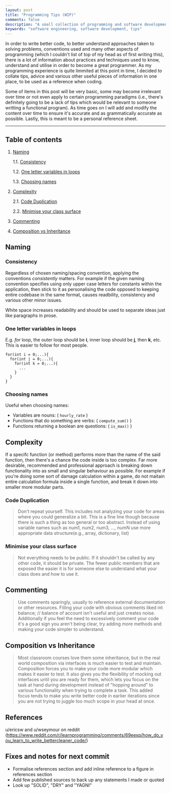 ```yaml
---
layout: post
title: "Programming Tips (WIP)"
comments: false
description: "A small collection of programming and software development related tips"
keywords: "software engineering, software development, tips"
---
```


In order to write better code, to better understand approaches taken to solving problems, conventions used and many other aspects of 
programming (which I couldn't list of top of my head as of first writing this), there is a lot of information about practices and 
techniques used to know, understand and utilise in order to become a great programmer. As my programming experience is quite limmited at 
this point in time, I decided to collate tips, advice and various other useful pieces of information in one place, to be used as a 
reference when coding.

Some of items in this post will be very basic, some may become irrelevant over time or not even apply to certain programming paradigms 
(i.e., there's definitely going to be a lack of tips which would be relevant to someone writting a functional program). As time goes on
I will add and modify the content over time to ensure it's accurate and as grammatically accurate as possible. Lastly, this is meant to 
be a personal reference sheet. 

---

## Table of contents

1. [Naming](#naming)

      1.1. [Consistency](#consistency)
      
      1.2. [One letter variables in loops](#one-letter-variables-in-loops)
      
      1.3. [Choosing names](#choosing-names)
  
1. [Complexity](#complexity)

      2.1. [Code Duplication](#code-duplication)
      
      2.2. [Minimise your class surface](#minimise-your-class-surface)
 
1. [Commenting](#commenting)

1. [Composition vs Inheritance](#composition-vs-inheritance)

## Naming
### Consistency
Regardless of chosen naming/spacing convention, applying the conventions _consistently_ matters. For example if the given naming 
convention specifies using only upper case letters for constants within the application, then stick to it as personalising the code 
opposed to keeping entire codebase in the same format, causes readbility, consistency and various other minor issues.

White space increases readability and should be used to separate ideas just like paragraphs in prose.

### One letter variables in loops
E.g. _for_ loop, the outer loop should be **i**, inner loop should be **j**, then **k**, etc. This is easier to follow for most 
people.

```
for(int i = 0;...){
  for(int j = 0;...){
    for(int k = 0;...){
      ...
    }
  }
}
```

### Choosing names
Useful when choosing names:

- Variables are nouns: ( ```hourly_rate``` )
- Functions that do something are verbs: ( ```compute_sum()``` )
- Functions returning a boolean are questions: ( ```is_max()``` )

## Complexity
If a specifc function (or method) performs more than the name of the said function, then there's a chance the code inside is too complex. 
Far more desirable, recommended and professional approach is breaking down functionality into as small and singular behaviour as possible. 
For example if you're doing some sort of damage calculation within a game, do not maitain entire calculation formula inside a single 
function, and break it down into smaller more modular parts.

### Code Duplication
> Don't repeat yourself. This includes not analyzing your code for areas where you could generalize a bit. This is a fine line though 
> because there is such a thing as too general or too abstract. Instead of using variable names such as num1, num2, num3, ..., numN 
> use more appropriate data structure(e.g., array, dictionary, list)

### Minimise your class surface
> Not everything needs to be public. If it shouldn't be called by any other code, it should be private. The fewer public members that 
> are exposed the easier it is for someone else to understand what your class does and how to use it.

## Commenting
> Use comments sparingly, usually to reference external documentation or other resources. Filling your code with obvious comments liked 
> int balance; // balance of account isn't useful and just creates noise. Additionally if you feel the need to excessively comment your 
> code it's a good sign you aren't being clear, try adding more methods and making your code simpler to understand.

## Composition vs Inheritance
> Most classroom courses love them some inheritance, but in the real world composition via interfaces is much easier to test and 
> maintain. Composition forces you to make your code more modular which makes it easier to test. It also gives you the flexibility of 
> mocking out interfaces until you are ready for them, which lets you focus on the task at hand during development instead of 
> "hopping around" to various functionality when trying to complete a task. This added focus tends to make you write better code in 
> earlier iterations since you are not trying to juggle too much scope in your head at once.

## References
u/ericsw and u/wseymour on reddit 
(https://www.reddit.com/r/learnprogramming/comments/69eexp/how_do_you_learn_to_write_bettercleaner_code/)

## Fixes and notes for next commit
- Formalise references section and add inline reference to a figure in references section
- Add few published sources to back up any statements I made or quoted
- Look up "SOLID", "DRY" and "YAGNI"
